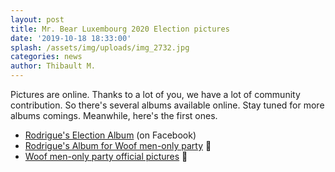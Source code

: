 ```yaml
---
layout: post
title: Mr. Bear Luxembourg 2020 Election pictures
date: '2019-10-18 18:33:00'
splash: /assets/img/uploads/img_2732.jpg
categories: news
author: Thibault M.
---
```

Pictures are online. Thanks to a lot of you, we have a lot of community contribution. So there's several albums available online. Stay tuned for more albums comings. Meanwhile, here's the first ones.

* [Rodrigue's Election Album](https://www.facebook.com/pg/luxembourgbears/photos/?tab=album&album_id=2585355011522352) (on Facebook)
* [Rodrigue's Album for Woof men-only party](https://woofmenonly.com/gallery/woof-17-bear-pride-2019-community-edition/) 🔞
* [Woof men-only party official pictures](https://woofmenonly.com/gallery/woof-17-bear-pride-2019/) 🔞
